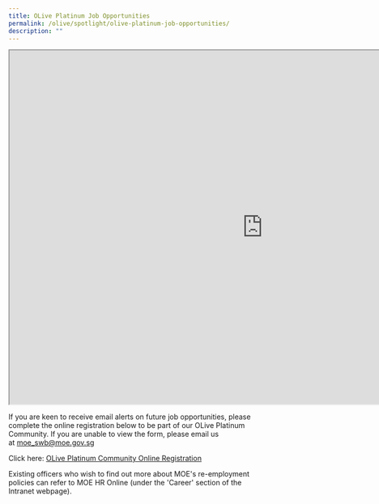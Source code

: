 ```yaml
---
title: OLive Platinum Job Opportunities
permalink: /olive/spotlight/olive-platinum-job-opportunities/
description: ""
---
```


<iframe src="https://docs.google.com/document/d/e/2PACX-1vSbFiboIhamiTbY2jmUjcimw3noKHALRj3nCxcVUawx7hwSG6emMKNnS6I7m5TTNh43_tT6Rq_2FD5o/pub?embedded=true" height="700px" width="1000px"></iframe>


If you are keen to receive email alerts on future job opportunities, please complete the online registration below to be part of our OLive Platinum Community. If you are unable to view the form, please email us at&nbsp;[moe\_swb@moe.gov.sg](mailto:moe_swb@moe.gov.sg)


Click here:&nbsp;[OLive Platinum Community Online Registration](https://form.gov.sg/5c0f62dd0690e60017a86c67)

Existing officers who wish to find out more about MOE's re-employment policies can refer to MOE HR Online (under the 'Career' section of the Intranet webpage).&nbsp;
